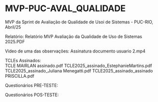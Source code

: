 # MVP-PUC-AVAL_QUALIDADE
MVP da Sprint de Avaliação de Qualidade de Usoi de Sistemas - PUC-RIO, Abril/25

Relatório:
Relatório MVP Avaliação da Qualidade de Uso de Sistemas 2025.PDF

Video de uma das observações:
Assinatura documento usuario 2.mp4

TCLEs Assinados:	
TCLE MAIRLAN assinado.pdf
TCLE2025_assinado_EstephanieMartins.pdf
TCLE2025_assinado_Juliana Menegatti.pdf
TCLE2025_assinado_assinado PRISCILLA.pdf

Questionários PRE-TESTE:

Questionários POS-TESTE:
